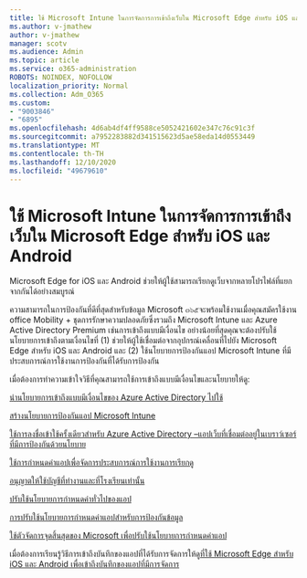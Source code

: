 ```yaml
---
title: ใช้ Microsoft Intune ในการจัดการการเข้าถึงเว็บใน Microsoft Edge สำหรับ iOS และ Android
ms.author: v-jmathew
author: v-jmathew
manager: scotv
ms.audience: Admin
ms.topic: article
ms.service: o365-administration
ROBOTS: NOINDEX, NOFOLLOW
localization_priority: Normal
ms.collection: Adm_O365
ms.custom:
- "9003846"
- "6895"
ms.openlocfilehash: 4d6ab4df4ff9588ce5052421602e347c76c91c3f
ms.sourcegitcommit: a7952283882d341515623d5ae58eda14d0553449
ms.translationtype: MT
ms.contentlocale: th-TH
ms.lasthandoff: 12/10/2020
ms.locfileid: "49679610"
---
```

# <a name="use-microsoft-intune-to-manage-web-access-in-microsoft-edge-for-ios-and-android"></a>ใช้ Microsoft Intune ในการจัดการการเข้าถึงเว็บใน Microsoft Edge สำหรับ iOS และ Android

Microsoft Edge for iOS และ Android ช่วยให้ผู้ใช้สามารถเรียกดูเว็บจากหลายโปรไฟล์ที่แยกจากกันได้อย่างสมบูรณ์

ความสามารถในการป้องกันที่ดีที่สุดสำหรับข้อมูล Microsoft ๓๖๕จะพร้อมใช้งานเมื่อคุณสมัครใช้งาน office Mobility + ชุดการรักษาความปลอดภัยซึ่งรวมถึง Microsoft Intune และ Azure Active Directory Premium เช่นการเข้าถึงแบบมีเงื่อนไข อย่างน้อยที่สุดคุณจะต้องปรับใช้นโยบายการเข้าถึงตามเงื่อนไขที่ (1) ช่วยให้ผู้ใช้เชื่อมต่อจากอุปกรณ์เคลื่อนที่ไปยัง Microsoft Edge สำหรับ iOS และ Android และ (2) ใช้นโยบายการป้องกันแอป Microsoft Intune ที่มีประสบการณ์การใช้งานการป้องกันที่ได้รับการป้องกัน

เมื่อต้องการทำความเข้าใจวิธีที่คุณสามารถใช้การเข้าถึงแบบมีเงื่อนไขและนโยบายให้ดู:

[นำนโยบายการเข้าถึงแบบมีเงื่อนไขของ Azure Active Directory ไปใช้](https://go.microsoft.com/fwlink/?linkid=2132481)

[สร้างนโยบายการป้องกันแอป Microsoft Intune](https://go.microsoft.com/fwlink/?linkid=2132651)

[ใช้การลงชื่อเข้าใช้ครั้งเดียวสำหรับ Azure Active Directory –แอปเว็บที่เชื่อมต่ออยู่ในเบราว์เซอร์ที่มีการป้องกันด้วยนโยบาย](https://go.microsoft.com/fwlink/?linkid=2132482)

[ใช้การกำหนดค่าแอปเพื่อจัดการประสบการณ์การใช้งานการเรียกดู](https://go.microsoft.com/fwlink/?linkid=2132483)

[อนุญาตให้ใช้บัญชีที่ทำงานและที่โรงเรียนเท่านั้น](https://go.microsoft.com/fwlink/?linkid=2132652)

[ปรับใช้นโยบายการกำหนดค่าทั่วไปของแอป](https://go.microsoft.com/fwlink/?linkid=2132653)

[การปรับใช้นโยบายการกำหนดค่าแอปสำหรับการป้องกันข้อมูล](https://go.microsoft.com/fwlink/?linkid=2132654)

[ใช้ตัวจัดการจุดสิ้นสุดของ Microsoft เพื่อปรับใช้นโยบายการกำหนดค่าแอป](https://go.microsoft.com/fwlink/?linkid=2132707)

เมื่อต้องการเรียนรู้วิธีการเข้าถึงบันทึกของแอปที่ได้รับการจัดการให้ดู[ที่ใช้ Microsoft Edge สำหรับ iOS และ Android เพื่อเข้าถึงบันทึกของแอปที่มีการจัดการ](https://go.microsoft.com/fwlink/?linkid=2132578)
